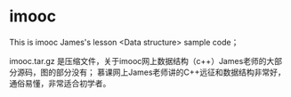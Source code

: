 # imooc
This is imooc James's  lesson &lt;Data structure> sample code；


imooc.tar.gz 是压缩文件，关于imooc网上数据结构（c++）James老师的大部分源码，图的部分没有；
慕课网上James老师讲的C++远征和数据结构非常好，通俗易懂，非常适合初学者。
